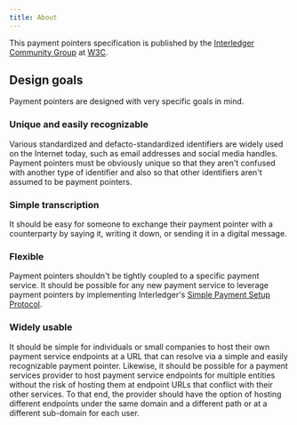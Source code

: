 ```yaml
---
title: About
---
```


This payment pointers specification is published by the <a href="https://interledger.org" target="_blank">Interledger Community Group</a> at <a href="https://w3.org" target="_blank">W3C</a>.

## Design goals

Payment pointers are designed with very specific goals in mind.

### Unique and easily recognizable

Various standardized and defacto-standardized identifiers are widely used on the Internet today, such as email addresses and social media handles. Payment pointers must be obviously unique so that they aren't confused with another type of identifier and also so that other identifiers aren't assumed to be payment pointers.

### Simple transcription

It should be easy for someone to exchange their payment pointer with a counterparty by saying it, writing it down, or sending it in a digital message.

### Flexible

Payment pointers shouldn't be tightly coupled to a specific payment service. It should be possible for any new payment service to leverage payment pointers by implementing Interledger's <a href="https://interledger.org/developers/rfcs/simple-payment-setup-protocol/" target="_blank">Simple Payment Setup Protocol</a>.

### Widely usable

It should be simple for individuals or small companies to host their own payment service endpoints at a URL that can resolve via a simple and easily recognizable payment pointer. Likewise, it should be possible for a payment services provider to host payment service endpoints for multiple entities without the risk of hosting them at endpoint URLs that conflict with their other services. To that end, the provider should have the option of hosting different endpoints under the same domain and a different path or at a different sub-domain for each user.
